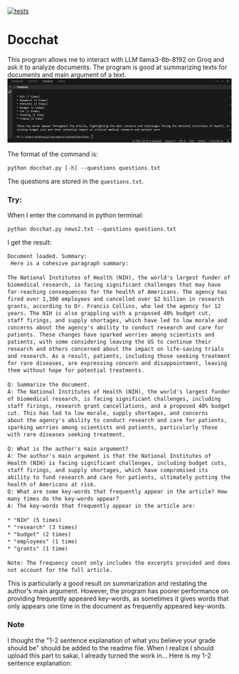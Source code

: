[![tests](https://github.com/guisabellla/Docchat/actions/workflows/tests.yml/badge.svg)](https://github.com/guisabellla/Docchat/actions/workflows/tests.yml)

# Docchat

This program allows me to interact with LLM llama3-8b-8192 on Groq and ask it to analyze documents. 
The program is good at summarizing texts for documents and main argument of a text.
![Gif of my project running](Animation.gif)

The format of the command is:
```
python docchat.py [-h] --questions questions.txt
```
The questions are stored in the `questions.txt`.

### Try:
When I enter the command in python terminal:
```
python docchat.py news2.txt --questions questions.txt
```

I get the result:
```
Document loaded. Summary:
 Here is a cohesive paragraph summary:

The National Institutes of Health (NIH), the world's largest funder of biomedical research, is facing significant challenges that may have far-reaching consequences for the health of Americans. The agency has fired over 1,300 employees and cancelled over $2 billion in research grants, according to Dr. Francis Collins, who led the agency for 12 years. The NIH is also grappling with a proposed 40% budget cut, 
staff firings, and supply shortages, which have led to low morale and concerns about the agency's ability to conduct research and care for patients. These changes have sparked worries among scientists and patients, with some considering leaving the US to continue their research and others concerned about the impact on life-saving trials and research. As a result, patients, including those seeking treatment for rare diseases, are expressing concern and disappointment, leaving them without hope for potential treatments.

Q: Summarize the document.
A: The National Institutes of Health (NIH), the world's largest funder of biomedical research, is facing significant challenges, including staff firings, research grant cancellations, and a proposed 40% budget cut. This has led to low morale, supply shortages, and concerns 
about the agency's ability to conduct research and care for patients, sparking worries among scientists and patients, particularly those 
with rare diseases seeking treatment.

Q: What is the author's main argument?
A: The author's main argument is that the National Institutes of Health (NIH) is facing significant challenges, including budget cuts, staff firings, and supply shortages, which have compromised its ability to fund research and care for patients, ultimately putting the health of Americans at risk.
Q: What are some key-words that frequently appear in the article? How many times do the key-words appear?
A: The key-words that frequently appear in the article are:

* "NIH" (5 times)
* "research" (3 times)
* "budget" (2 times)
* "employees" (1 time)
* "grants" (1 time)

Note: The frequency count only includes the excerpts provided and does not account for the full article.
```
This is particularly a good result on summarization and restating the author's main argument. However, the program has poorer performance on providing frequently appeared key-words, as sometimes it gives words that only appears one time in the document as frequently appeared key-words.

### Note
I thought the "1-2 sentence explanation of what you believe your grade should be" should be added to the readme file. When I realize I should upload this part to sakai, I already turned the work in... Here is my 1-2 sentence explanation:

